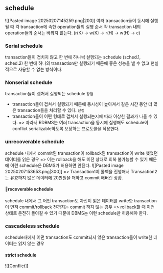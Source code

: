 ## schedule
![[Pasted image 20250207145259.png|200]]
여러 transaction들이 동시에 실행될 때 각 transaction에 속한 operation들의 실행 순서
각 transaction 내의 operation들의 순서는 바뀌지 않는다. (r(K) -> w(K) -> r(H) -> w(H) -> c)
### Serial schedule
transaction들이 겹치지 않고 한 번에 하나씩 실행되는 schedule (sched.1, sched.2)
한 번에 하나의 transaction만 실행되기 때문에 좋은 성능을 낼 수 없고 현실적으로 사용할 수 없는 방식이다.
### Nonserial schedule
transaction들이 겹쳐서 실행되는 schedule
`장점`
- transaction들이 겹쳐서 실행되기 때문에 동시성이 높아져서 같은 시간 동안 더 많은 transaction들을 처리할 수 있다.
`단점`
- transaction들이 어떤 형태로 겹쳐서 실행되는지에 따라 이상한 결과가 나올 수 있다.
=> 따라서 RDBMS는 여러 transaction을 동시에 실행해도 schedule이 conflict serializable하도록 보장하는 프로토콜을 적용한다.
### unrecoverable schedule
schedule 내에서 commit된 transaction이 rollback된 transaction이 write 했었던 데이터를 읽은 경우
=> 이는 rollback을 해도 이전 상태로 회복 불가능할 수 있기 때문에 이런 schedule은 DBMS가 허용하면 안된다.
![[Pasted image 20250207153653.png|300]]
=> Transaction1이 롤백을 진행해서 Transaction2는 유효하지 않은 데이터에 20만원을 더하고 commit 해버린 상황.
#### recoverable schedule
schedule 내에서 그 어떤 transaction도 자신이 읽은 데이터를 write한 transaction이 먼저 commit/rollback 전까지는 commit 하지 않는 경우
=> rollback할 때 이전 상태로 온전히 돌아갈 수 있기 때문에 DBMS는 이런 schedule만 허용해야 한다.
### cascadeless schedule
schedule내에서 어떤 transaction도 commit되지 않은 transaction들이 write한 데이터는 읽지 않는 경우
#### strict schedule


![[Conflict]]